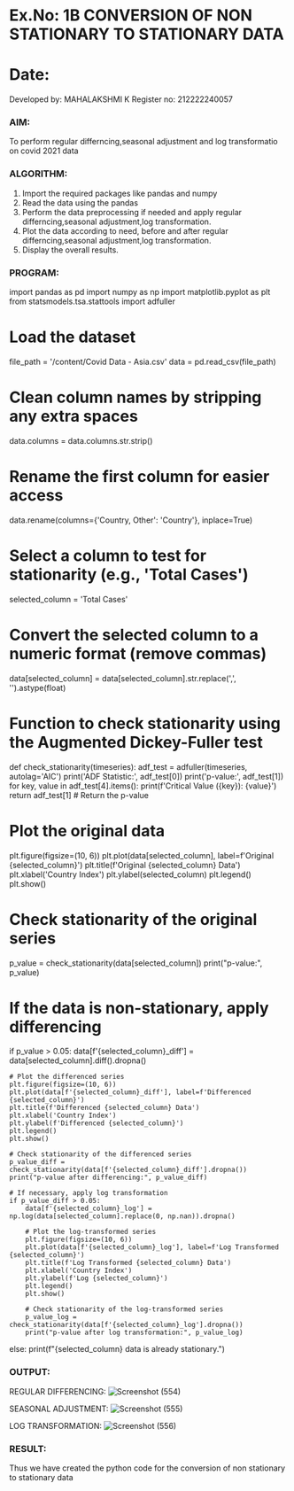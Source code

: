 # Ex.No: 1B                     CONVERSION OF NON STATIONARY TO STATIONARY DATA
# Date: 
Developed by: MAHALAKSHMI K
Register no: 212222240057
### AIM:
To perform regular differncing,seasonal adjustment and log transformatio on covid 2021  data
### ALGORITHM:
1. Import the required packages like pandas and numpy
2. Read the data using the pandas
3. Perform the data preprocessing if needed and apply regular differncing,seasonal adjustment,log transformation.
4. Plot the data according to need, before and after regular differncing,seasonal adjustment,log transformation.
5. Display the overall results.
### PROGRAM:

import pandas as pd
import numpy as np
import matplotlib.pyplot as plt
from statsmodels.tsa.stattools import adfuller

# Load the dataset
file_path = '/content/Covid Data - Asia.csv'
data = pd.read_csv(file_path)

# Clean column names by stripping any extra spaces
data.columns = data.columns.str.strip()

# Rename the first column for easier access
data.rename(columns={'Country, Other': 'Country'}, inplace=True)

# Select a column to test for stationarity (e.g., 'Total Cases')
selected_column = 'Total Cases'

# Convert the selected column to a numeric format (remove commas)
data[selected_column] = data[selected_column].str.replace(',', '').astype(float)

# Function to check stationarity using the Augmented Dickey-Fuller test
def check_stationarity(timeseries):
    adf_test = adfuller(timeseries, autolag='AIC')
    print('ADF Statistic:', adf_test[0])
    print('p-value:', adf_test[1])
    for key, value in adf_test[4].items():
        print(f'Critical Value ({key}): {value}')
    return adf_test[1]  # Return the p-value

# Plot the original data
plt.figure(figsize=(10, 6))
plt.plot(data[selected_column], label=f'Original {selected_column}')
plt.title(f'Original {selected_column} Data')
plt.xlabel('Country Index')
plt.ylabel(selected_column)
plt.legend()
plt.show()

# Check stationarity of the original series
p_value = check_stationarity(data[selected_column])
print("p-value:", p_value)

# If the data is non-stationary, apply differencing
if p_value > 0.05:
    data[f'{selected_column}_diff'] = data[selected_column].diff().dropna()

    # Plot the differenced series
    plt.figure(figsize=(10, 6))
    plt.plot(data[f'{selected_column}_diff'], label=f'Differenced {selected_column}')
    plt.title(f'Differenced {selected_column} Data')
    plt.xlabel('Country Index')
    plt.ylabel(f'Differenced {selected_column}')
    plt.legend()
    plt.show()

    # Check stationarity of the differenced series
    p_value_diff = check_stationarity(data[f'{selected_column}_diff'].dropna())
    print("p-value after differencing:", p_value_diff)
    
    # If necessary, apply log transformation
    if p_value_diff > 0.05:
        data[f'{selected_column}_log'] = np.log(data[selected_column].replace(0, np.nan)).dropna()

        # Plot the log-transformed series
        plt.figure(figsize=(10, 6))
        plt.plot(data[f'{selected_column}_log'], label=f'Log Transformed {selected_column}')
        plt.title(f'Log Transformed {selected_column} Data')
        plt.xlabel('Country Index')
        plt.ylabel(f'Log {selected_column}')
        plt.legend()
        plt.show()

        # Check stationarity of the log-transformed series
        p_value_log = check_stationarity(data[f'{selected_column}_log'].dropna())
        print("p-value after log transformation:", p_value_log)
else:
    print(f"{selected_column} data is already stationary.")


### OUTPUT:


REGULAR DIFFERENCING:
![Screenshot (554)](https://github.com/user-attachments/assets/2e0cd4e5-49e9-48f2-8e9e-322da03c6661)


SEASONAL ADJUSTMENT:
![Screenshot (555)](https://github.com/user-attachments/assets/77eea774-37e9-4e40-93fb-bd6dd387052d)


LOG TRANSFORMATION:
![Screenshot (556)](https://github.com/user-attachments/assets/bba1aae0-41fb-462a-9b53-42cb68479137)



### RESULT:
Thus we have created the python code for the conversion of non stationary to stationary data 

